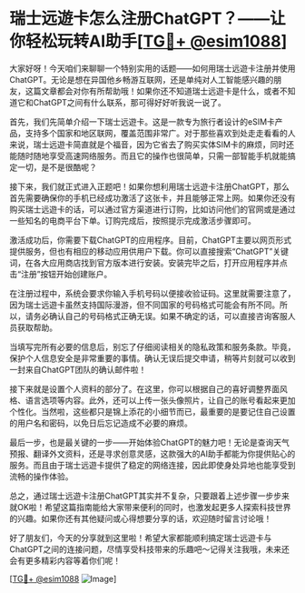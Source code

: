 # 瑞士远遊卡怎么注册ChatGPT？——让你轻松玩转AI助手[[TG💪+ @esim1088](https://t.me/s/esim1088)]

大家好呀！今天咱们来聊聊一个特别实用的话题——如何用瑞士远遊卡注册并使用ChatGPT。无论是想在异国他乡畅游互联网，还是单纯对人工智能感兴趣的朋友，这篇文章都会对你有所帮助哦！如果你还不知道瑞士远遊卡是什么，或者不知道它和ChatGPT之间有什么联系，那可得好好听我说一说了。

首先，我们先简单介绍一下瑞士远遊卡。这是一款专为旅行者设计的eSIM卡产品，支持多个国家和地区联网，覆盖范围非常广。对于那些喜欢到处走走看看的人来说，瑞士远遊卡简直就是个福音，因为它省去了购买实体SIM卡的麻烦，同时还能随时随地享受高速网络服务。而且它的操作也很简单，只需一部智能手机就能搞定一切，是不是很酷呢？

接下来，我们就正式进入正题吧！如果你想利用瑞士远遊卡注册ChatGPT，那么首先需要确保你的手机已经成功激活了这张卡，并且能够正常上网。如果你还没有购买瑞士远遊卡的话，可以通过官方渠道进行订购，比如访问他们的官网或是通过一些知名的电商平台下单。订购完成后，按照提示完成激活步骤即可。

激活成功后，你需要下载ChatGPT的应用程序。目前，ChatGPT主要以网页形式提供服务，但也有相应的移动应用供用户下载。你可以直接搜索“ChatGPT”关键词，在各大应用商店找到官方版本进行安装。安装完毕之后，打开应用程序并点击“注册”按钮开始创建账户。

在注册过程中，系统会要求你输入手机号码以便接收验证码。这里就需要注意了，因为瑞士远遊卡虽然支持国际漫游，但不同国家的号码格式可能会有所不同。所以，请务必确认自己的号码格式正确无误。如果不确定的话，可以直接咨询客服人员获取帮助。

当填写完所有必要的信息后，别忘了仔细阅读相关的隐私政策和服务条款。毕竟，保护个人信息安全是非常重要的事情。确认无误后提交申请，稍等片刻就可以收到一封来自ChatGPT团队的确认邮件啦！

接下来就是设置个人资料的部分了。在这里，你可以根据自己的喜好调整界面风格、语言选项等内容。此外，还可以上传一张头像照片，让自己的账号看起来更加个性化。当然啦，这些都只是锦上添花的小细节而已，最重要的是要记住自己设置的用户名和密码，以免日后忘记造成不必要的麻烦。

最后一步，也是最关键的一步——开始体验ChatGPT的魅力吧！无论是查询天气预报、翻译外文资料，还是寻求创意灵感，这款强大的AI助手都能为你提供贴心的服务。而且由于瑞士远遊卡提供了稳定的网络连接，因此即使身处异地也能享受到流畅的操作体验。

总之，通过瑞士远遊卡注册ChatGPT其实并不复杂，只要跟着上述步骤一步步来就OK啦！希望这篇指南能给大家带来便利的同时，也激发起更多人探索科技世界的兴趣。如果你还有其他疑问或心得想要分享的话，欢迎随时留言讨论哦！

好了朋友们，今天的分享就到这里啦！希望大家都能顺利搞定瑞士远遊卡与ChatGPT之间的连接问题，尽情享受科技带来的乐趣吧～记得关注我哦，未来还会有更多精彩内容等着你们呢！

[[TG💪+ @esim1088](https://t.me/s/esim1088) ![Image](https://i.postimg.cc/4NQfJmqS/Snipaste-2025-05-13-00-14-12.png)]